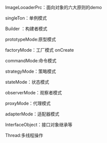 ImageLooaderPrc：面向对象的六大原则的demo

singleTon：单例模式

Builder ：构建者模式 

prototypeMode:原型模式 

factoryMode：工厂模式  onCreate

commandMode:命令模式

strategyMode：策略模式

stateMode：状态模式

observerMode：观察者模式

proxyMode：代理模式

adapterMode：适配器模式

InterfaceObject：接口对象继承等

Thread:多线程操作

